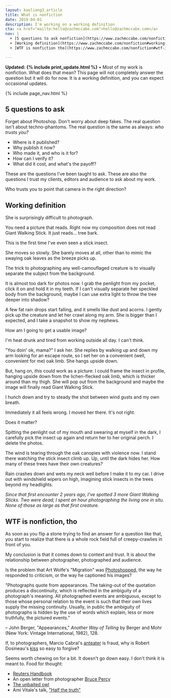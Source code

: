 ```yaml
---
layout: kaoliang3_article
title: What is nonfiction
date: 2019-04-01
description: I'm working on a working definition
cta: <a href="mailto:hello@zachmccabe.com">hello@zachmccabe.com</a>
nav: |
  + [5 questions to ask nonfiction](https://www.zachmccabe.com/nonfiction#5-questions-to-ask-nonfiction)
  + [Working definition](https://www.zachmccabe.com/nonfiction#working-definition)
  + [WTF is nonfiction tho](https://www.zachmccabe.com/nonfiction#wtf-is-nonfiction-tho)

---
```



**Updated: {% include print_update.html %}** • Most of my work is nonfiction. What does that mean? This page will not completely answer the question but it will do for now. It is a working definition, and you can expect occasional updates.



{% include page_nav.html %}



## 5 questions to ask

Forget about Photoshop. Don't worry about deep fakes. The real question isn't about techno-phantoms. The real question is the same as always: *who trusts you?*

+ Where is it published?
+ Why publish it now?
+ Who made it, and who is it for?
+ How can I verify it?
+ What did it cost, and what's the payoff?

These are the questions I've been taught to ask. These are also the questions I trust my clients, editors and audience to ask about my work.

Who trusts you to point that camera in the right direction?





## Working definition

She is surprisingly difficult to photograph.

You need a picture that reads. Right now my composition does not read Giant Walking Stick. It just reads... tree bark.

This is the first time I've even seen a stick insect.

She moves so slowly. She barely moves at all, other than to mimic the swaying oak leaves as the breeze picks up.

The trick to photographing any well-camouflaged creature is to visually separate the subject from the background.

It is almost too dark for photos now. I grab the penlight from my pocket, click it on and hold it in my teeth. If I can't visually separate her speckled body from the background, maybe I can use extra light to throw the tree deeper into shadow?

A few fat rain drops start falling, and it smells like dust and acorns. I gently pick up the creature and let her crawl along my arm. She is bigger than I expected, and I take a snapshot to show my nephews.

How am I going to get a usable image?

I'm heat drunk and tired from working outside all day. I can't think.

"You doin' ok, mama?" I ask her. She replies by walking up and down my arm looking for an escape route, so I set her on a convenient (well, convenient for me) oak limb. She hangs upside down.

But, hang on, *this* could work as a picture: I could frame the insect in profile, hanging upside down from the lichen-flecked oak limb, which is thicker around than my thigh. She will pop out from the background and maybe the image will finally read Giant Walking Stick.

I hunch down and try to steady the shot between wind gusts and my own breath.

Immediately it all feels wrong. I moved her there. It's not right.

Does it matter?

Spitting the penlight out of my mouth and swearing at myself in the dark, I carefully pick the insect up again and return her to her original perch. I delete the photos.

The wind is tearing through the oak canopies with violence now. I stand there watching the stick insect climb up. Up, until the dark hides her. How many of these trees have their own creatures?

Rain crashes down and wets my neck well before I make it to my car. I drive out with windshield wipers on high, imagining stick insects in the trees beyond my headlights.

*Since that first encounter 2 years ago, I've spotted 3 more Giant Walking Sticks. Two were dead; I spent an hour photographing the living one in situ. None of those as large as that first creature.*


## WTF is nonfiction, tho


As soon as you flip a stone trying to find an answer for a question like that, you start to realize that there is a whole rock field full of creepy-crawlies in front of you.

My conclusion is that it comes down to context and trust. It is about the relationship between photographer, photographed and audience.

Is the problem that Art Wolfe's "Migration" was [Photoshopped,](https://www.washington.edu/alumni/columns/dec98/wolfe4.html) the way he responded to criticism, or the way he captioned his images?

"Photographs quote from appearances. The taking-out of the quotation produces a discontinuity, which is reflected in the ambiguity of a photograph's meaning. All photographed events are ambiguous, except to those whose personal relation to the event is such that their own lives supply the missing continuity. Usually, in public the ambiguity of photographs is hidden by the use of words which explain, less or more truthfully, the pictured events."

 – John Berger, "Appearances," *Another Way of Telling* by Berger and Mohr (New York: Vintage International, 1982), 128. 


If, to photographers, Marcio Cabral's [anteater](https://www.nhm.ac.uk/press-office/Wildlife-Photographer-of-the-Year/wildlife-photographer-of-the-year-image-disqualified.html) is fraud, why is Robert Dosineau's [kiss](http://www.bbc.com/culture/story/20170213-the-iconic-photo-that-symbolises-love) so easy to forgive?

Seems worth chewing on for a bit. It doesn't go down easy. I don't think it is meant to. Food for thought:

+ [Reuters Handbook](http://handbook.reuters.com/index.php?title=A_Brief_Guide_to_Standards,_Photoshop_and_Captions)
+ An open letter from photographer [Bruce Percy](https://www.brucepercy.co.uk/blog/2017/5/22/photographers-code-of-conduct)
+ [The unbaited owl](https://www.danieldietrichphotography.com/blog/2014/10/theunbaitedowl)
+ Ami Vitale's talk, ["Half the truth"](https://m.youtube.com/watch?v=PjU8vtBpX0E)
